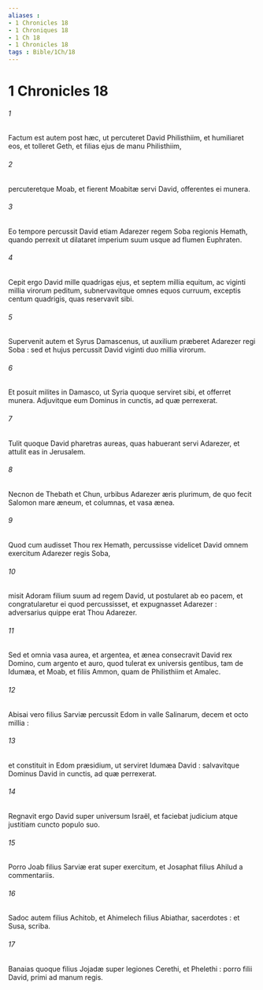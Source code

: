 ```yaml
---
aliases : 
- 1 Chronicles 18
- 1 Chroniques 18
- 1 Ch 18
- 1 Chronicles 18
tags : Bible/1Ch/18
---
```


# 1 Chronicles 18

###### 1
Factum est autem post hæc, ut percuteret David Philisthiim, et humiliaret eos, et tolleret Geth, et filias ejus de manu Philisthiim,
###### 2
percuteretque Moab, et fierent Moabitæ servi David, offerentes ei munera.
###### 3
Eo tempore percussit David etiam Adarezer regem Soba regionis Hemath, quando perrexit ut dilataret imperium suum usque ad flumen Euphraten.
###### 4
Cepit ergo David mille quadrigas ejus, et septem millia equitum, ac viginti millia virorum peditum, subnervavitque omnes equos curruum, exceptis centum quadrigis, quas reservavit sibi.
###### 5
Supervenit autem et Syrus Damascenus, ut auxilium præberet Adarezer regi Soba : sed et hujus percussit David viginti duo millia virorum.
###### 6
Et posuit milites in Damasco, ut Syria quoque serviret sibi, et offerret munera. Adjuvitque eum Dominus in cunctis, ad quæ perrexerat.
###### 7
Tulit quoque David pharetras aureas, quas habuerant servi Adarezer, et attulit eas in Jerusalem.
###### 8
Necnon de Thebath et Chun, urbibus Adarezer æris plurimum, de quo fecit Salomon mare æneum, et columnas, et vasa ænea.
###### 9
Quod cum audisset Thou rex Hemath, percussisse videlicet David omnem exercitum Adarezer regis Soba,
###### 10
misit Adoram filium suum ad regem David, ut postularet ab eo pacem, et congratularetur ei quod percussisset, et expugnasset Adarezer : adversarius quippe erat Thou Adarezer.
###### 11
Sed et omnia vasa aurea, et argentea, et ænea consecravit David rex Domino, cum argento et auro, quod tulerat ex universis gentibus, tam de Idumæa, et Moab, et filiis Ammon, quam de Philisthiim et Amalec.
###### 12
Abisai vero filius Sarviæ percussit Edom in valle Salinarum, decem et octo millia :
###### 13
et constituit in Edom præsidium, ut serviret Idumæa David : salvavitque Dominus David in cunctis, ad quæ perrexerat.
###### 14
Regnavit ergo David super universum Israël, et faciebat judicium atque justitiam cuncto populo suo.
###### 15
Porro Joab filius Sarviæ erat super exercitum, et Josaphat filius Ahilud a commentariis.
###### 16
Sadoc autem filius Achitob, et Ahimelech filius Abiathar, sacerdotes : et Susa, scriba.
###### 17
Banaias quoque filius Jojadæ super legiones Cerethi, et Phelethi : porro filii David, primi ad manum regis.
